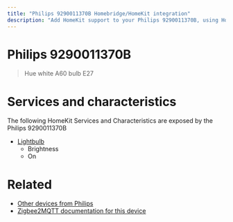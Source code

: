 ```yaml
---
title: "Philips 9290011370B Homebridge/HomeKit integration"
description: "Add HomeKit support to your Philips 9290011370B, using Homebridge, Zigbee2MQTT and homebridge-z2m."
---
```

<!---
This file has been GENERATED using src/docgen/docgen.ts
DO NOT EDIT THIS FILE MANUALLY!
-->
# Philips 9290011370B
> Hue white A60 bulb E27


# Services and characteristics
The following HomeKit Services and Characteristics are exposed by
the Philips 9290011370B

* [Lightbulb](../../light.md)
  * Brightness
  * On


# Related
* [Other devices from Philips](../index.md#philips)
* [Zigbee2MQTT documentation for this device](https://www.zigbee2mqtt.io/devices/9290011370B.html)